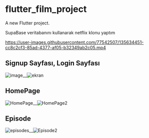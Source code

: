 # flutter_film_project

A new Flutter project.

SupaBase veritabanını kullanarak netflix klonu yaptım

https://user-images.githubusercontent.com/77542507/135634451-cc8c2cf3-85ad-4377-af05-b32349ab2c05.mp4 




   ## Signup Sayfası, Login Sayfası
![image](https://user-images.githubusercontent.com/77542507/135631261-9bc6bafb-aa90-48c1-8487-ae9331d76484.png)__![ekran](https://user-images.githubusercontent.com/77542507/135631499-4b724d2c-07ca-4db9-bb96-9ed938911858.png)

## HomePage
![HomePage](https://user-images.githubusercontent.com/77542507/135633414-b760338e-985f-4e13-a3ba-c31a00813fca.png)__![HomePage2](https://user-images.githubusercontent.com/77542507/135633724-14c80730-0953-4ea5-b436-37e9f4248ee0.png)

## Episode
![episodes](https://user-images.githubusercontent.com/77542507/135633886-6ac2c7d7-96b6-4951-87b0-ed6498a83d30.png)__![Episode2](https://user-images.githubusercontent.com/77542507/135634021-7c766359-a9af-4c94-87c7-91980ee4ded3.png)

